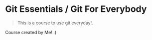 # Git Essentials / Git For Everybody

> This is a course to use git everyday!.

Course created by Me! :)
